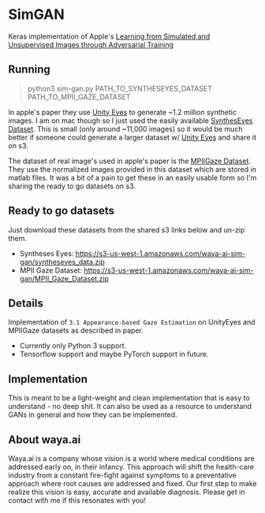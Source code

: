 # SimGAN
Keras implementation of Apple's [Learning from Simulated and Unsupervised Images through Adversarial Training](https://arxiv.org/pdf/1612.07828v1.pdf)

## Running
> python3 sim-gan.py PATH_TO_SYNTHESEYES_DATASET PATH_TO_MPII_GAZE_DATASET

In apple's paper they use [Unity Eyes](http://www.cl.cam.ac.uk/research/rainbow/projects/unityeyes/) to generate ~1.2 million synthetic images. I am on mac though so I just used the easily available [SynthesEyes Dataset](https://www.cl.cam.ac.uk/research/rainbow/projects/syntheseyes/). This is small (only around ~11,000 images) so it would be much better if someone could generate a larger dataset w/ [Unity Eyes](http://www.cl.cam.ac.uk/research/rainbow/projects/unityeyes/) and share it on s3.

The dataset of real image's used in apple's paper is the [MPIIGaze Dataset](https://www.mpi-inf.mpg.de/departments/computer-vision-and-multimodal-computing/research/gaze-based-human-computer-interaction/appearance-based-gaze-estimation-in-the-wild-mpiigaze/). They use the normalized images provided in this dataset which are stored in matlab files. It was a bit of a pain to get these in an easily usable form so I'm sharing the ready to go datasets on s3.

## Ready to go datasets
Just download these datasets from the shared s3 links below and un-zip them.
* Syntheses Eyes: https://s3-us-west-1.amazonaws.com/waya-ai-sim-gan/syntheseyes_data.zip
* MPII Gaze Dataset: https://s3-us-west-1.amazonaws.com/waya-ai-sim-gan/MPII_Gaze_Dataset.zip

## Details
Implementation of `3.1 Appearance-based Gaze Estimation` on UnityEyes and MPIIGaze datasets as described in paper.

* Currently only Python 3 support.
* Tensorflow support and maybe PyTorch support in future.

## Implementation
This is meant to be a light-weight and clean implementation that is easy to understand - no deep shit. It can also be used as a resource to understand GANs in general and how they can be implemented.

## About waya.ai
Waya.ai is a company whose vision is a world where medical conditions are addressed early on, in their infancy. This approach will shift the health-care industry from a constant fire-fight against symptoms to a preventative approach where root causes are addressed and fixed. Our first step to make realize this vision is easy, accurate and available diagnosis. Please get in contact with me if this resonates with you!
